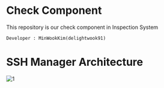 # Check Component
This repository is our check component in Inspection System

```
Developer : MinWookKim(delightwook91)
```

# SSH Manager  Architecture
![1](https://user-images.githubusercontent.com/29790067/42616928-79d14f38-859f-11e8-8d05-4a1f7bae0a37.png)
